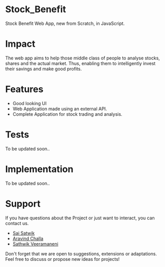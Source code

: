 # Stock_Benefit
Stock Benefit Web App, new from Scratch, in JavaScript.
# Impact 
The web app aims to help those middle class of people to analyse stocks, shares and the actual market. 
Thus, enabling them to intelligently invest their savings and make good profits.
# Features
- Good looking UI
- Web Application made using an external API.
- Complete Application for stock trading and analysis. 
# Tests
To be updated soon..
# Implementation
To be updated soon..
# Support
If you have questions about the Project or just want to interact, you can contact us.
- [Sai Satwik](https://linkedin.com/in/sai-satwik-bb390018b)
- [Aravind Challa](https://linkedin.com/in/aravindchalla)
- [Sathwik Veeramaneni](https://linkedin.com/in/sathwik-veeramaneni-729430192) <br>


Don't forget that we are open to suggestions, extensions or adaptations. Feel free to discuss or propose new ideas for projects!

